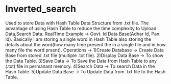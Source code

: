 # Inverted_search
Used to store Data with Hash Table Data Structure from .txt file. 
The advantage of using Hash Table to reduce the time complexity to Upload Data,Search Data. RealTime Example -> Govt. Id Data Base(Adhar Id, Pan Id). 
Basically I am storing a single word in Hash Table also storing the details about the word(how many time present the in a single file and in how many file the word prsent). Operations -> 1)Create Database -> Create Data Base from stored .txt file (multiple .txt file). 2)Display Data Base -> To show the Data Table. 3)Save Data -> To Save the Data from Hash Table to any (.txt) file in permanant memory. 4)Search Data -> To search Data in the Hash Table. 5)Update Data Base -> To Update Data from .txt file to the Hash Table.
